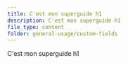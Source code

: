 ```yaml
---
title: C'est mon superguide h1
description: C'est mon superguide h1
file_type: content
folder: general-usage/custom-fields
---
```

C'est mon superguide h1
